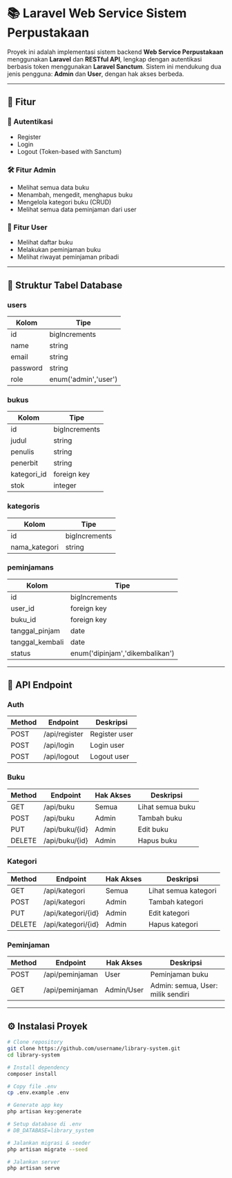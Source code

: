 # 📚 Laravel Web Service Sistem Perpustakaan

Proyek ini adalah implementasi sistem backend **Web Service Perpustakaan** menggunakan **Laravel** dan **RESTful API**, lengkap dengan autentikasi berbasis token menggunakan **Laravel Sanctum**. Sistem ini mendukung dua jenis pengguna: **Admin** dan **User**, dengan hak akses berbeda.

---

## 🚀 Fitur

### 🔐 Autentikasi
- Register
- Login
- Logout (Token-based with Sanctum)

### 🛠️ Fitur Admin
- Melihat semua data buku
- Menambah, mengedit, menghapus buku
- Mengelola kategori buku (CRUD)
- Melihat semua data peminjaman dari user

### 👤 Fitur User
- Melihat daftar buku
- Melakukan peminjaman buku
- Melihat riwayat peminjaman pribadi

---

## 🧱 Struktur Tabel Database

### users
| Kolom         | Tipe         |
|---------------|--------------|
| id            | bigIncrements|
| name          | string       |
| email         | string       |
| password      | string       |
| role          | enum('admin','user') |

### bukus
| Kolom         | Tipe         |
|---------------|--------------|
| id            | bigIncrements|
| judul         | string       |
| penulis       | string       |
| penerbit      | string       |
| kategori_id   | foreign key  |
| stok          | integer      |

### kategoris
| Kolom         | Tipe         |
|---------------|--------------|
| id            | bigIncrements|
| nama_kategori | string       |

### peminjamans
| Kolom            | Tipe         |
|------------------|--------------|
| id               | bigIncrements|
| user_id          | foreign key  |
| buku_id          | foreign key  |
| tanggal_pinjam   | date         |
| tanggal_kembali  | date         |
| status           | enum('dipinjam','dikembalikan') |

---

## 🧪 API Endpoint

### Auth
| Method | Endpoint        | Deskripsi         |
|--------|------------------|-------------------|
| POST   | /api/register    | Register user     |
| POST   | /api/login       | Login user        |
| POST   | /api/logout      | Logout user       |

### Buku
| Method | Endpoint        | Hak Akses | Deskripsi               |
|--------|------------------|-----------|--------------------------|
| GET    | /api/buku        | Semua     | Lihat semua buku         |
| POST   | /api/buku        | Admin     | Tambah buku              |
| PUT    | /api/buku/{id}   | Admin     | Edit buku                |
| DELETE | /api/buku/{id}   | Admin     | Hapus buku               |

### Kategori
| Method | Endpoint            | Hak Akses | Deskripsi               |
|--------|----------------------|-----------|--------------------------|
| GET    | /api/kategori        | Semua     | Lihat semua kategori     |
| POST   | /api/kategori        | Admin     | Tambah kategori          |
| PUT    | /api/kategori/{id}   | Admin     | Edit kategori            |
| DELETE | /api/kategori/{id}   | Admin     | Hapus kategori           |

### Peminjaman
| Method | Endpoint          | Hak Akses | Deskripsi                        |
|--------|--------------------|-----------|----------------------------------|
| POST   | /api/peminjaman    | User      | Peminjaman buku                  |
| GET    | /api/peminjaman    | Admin/User| Admin: semua, User: milik sendiri|

---

## ⚙️ Instalasi Proyek

```bash
# Clone repository
git clone https://github.com/username/library-system.git
cd library-system

# Install dependency
composer install

# Copy file .env
cp .env.example .env

# Generate app key
php artisan key:generate

# Setup database di .env
# DB_DATABASE=library_system

# Jalankan migrasi & seeder
php artisan migrate --seed

# Jalankan server
php artisan serve
